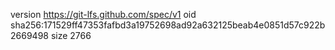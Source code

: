 version https://git-lfs.github.com/spec/v1
oid sha256:171529ff47353fafbd3a19752698ad92a632125beab4e0851d57c922b2669498
size 2766
